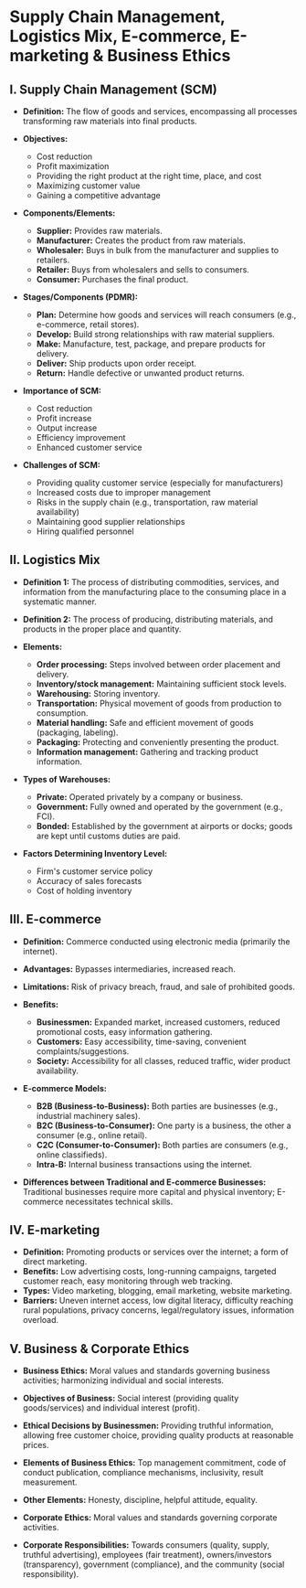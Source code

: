# Supply Chain Management, Logistics Mix, E-commerce, E-marketing & Business Ethics

## I. Supply Chain Management (SCM)

* **Definition:** The flow of goods and services, encompassing all processes transforming raw materials into final products.
* **Objectives:**
    * Cost reduction
    * Profit maximization
    * Providing the right product at the right time, place, and cost
    * Maximizing customer value
    * Gaining a competitive advantage

* **Components/Elements:**
    * **Supplier:** Provides raw materials.
    * **Manufacturer:** Creates the product from raw materials.
    * **Wholesaler:** Buys in bulk from the manufacturer and supplies to retailers.
    * **Retailer:** Buys from wholesalers and sells to consumers.
    * **Consumer:** Purchases the final product.

* **Stages/Components (PDMR):**
    * **Plan:** Determine how goods and services will reach consumers (e.g., e-commerce, retail stores).
    * **Develop:** Build strong relationships with raw material suppliers.
    * **Make:** Manufacture, test, package, and prepare products for delivery.
    * **Deliver:** Ship products upon order receipt.
    * **Return:** Handle defective or unwanted product returns.

* **Importance of SCM:**
    * Cost reduction
    * Profit increase
    * Output increase
    * Efficiency improvement
    * Enhanced customer service

* **Challenges of SCM:**
    * Providing quality customer service (especially for manufacturers)
    * Increased costs due to improper management
    * Risks in the supply chain (e.g., transportation, raw material availability)
    * Maintaining good supplier relationships
    * Hiring qualified personnel


## II. Logistics Mix

* **Definition 1:** The process of distributing commodities, services, and information from the manufacturing place to the consuming place in a systematic manner.
* **Definition 2:** The process of producing, distributing materials, and products in the proper place and quantity.

* **Elements:**
    * **Order processing:** Steps involved between order placement and delivery.
    * **Inventory/stock management:** Maintaining sufficient stock levels.
    * **Warehousing:** Storing inventory.
    * **Transportation:** Physical movement of goods from production to consumption.
    * **Material handling:** Safe and efficient movement of goods (packaging, labeling).
    * **Packaging:** Protecting and conveniently presenting the product.
    * **Information management:** Gathering and tracking product information.

* **Types of Warehouses:**
    * **Private:** Operated privately by a company or business.
    * **Government:** Fully owned and operated by the government (e.g., FCI).
    * **Bonded:** Established by the government at airports or docks; goods are kept until customs duties are paid.

* **Factors Determining Inventory Level:**
    * Firm's customer service policy
    * Accuracy of sales forecasts
    * Cost of holding inventory


## III. E-commerce

* **Definition:** Commerce conducted using electronic media (primarily the internet).
* **Advantages:** Bypasses intermediaries, increased reach.
* **Limitations:** Risk of privacy breach, fraud, and sale of prohibited goods.
* **Benefits:**
    * **Businessmen:** Expanded market, increased customers, reduced promotional costs, easy information gathering.
    * **Customers:** Easy accessibility, time-saving, convenient complaints/suggestions.
    * **Society:** Accessibility for all classes, reduced traffic, wider product availability.

* **E-commerce Models:**
    * **B2B (Business-to-Business):**  Both parties are businesses (e.g., industrial machinery sales).
    * **B2C (Business-to-Consumer):** One party is a business, the other a consumer (e.g., online retail).
    * **C2C (Consumer-to-Consumer):** Both parties are consumers (e.g., online classifieds).
    * **Intra-B:** Internal business transactions using the internet.

* **Differences between Traditional and E-commerce Businesses:** Traditional businesses require more capital and physical inventory; E-commerce necessitates technical skills.


## IV. E-marketing

* **Definition:** Promoting products or services over the internet; a form of direct marketing.
* **Benefits:** Low advertising costs, long-running campaigns, targeted customer reach, easy monitoring through web tracking.
* **Types:** Video marketing, blogging, email marketing, website marketing.
* **Barriers:** Uneven internet access, low digital literacy, difficulty reaching rural populations, privacy concerns, legal/regulatory issues, information overload.


## V. Business & Corporate Ethics

* **Business Ethics:** Moral values and standards governing business activities; harmonizing individual and social interests.
* **Objectives of Business:** Social interest (providing quality goods/services) and individual interest (profit).
* **Ethical Decisions by Businessmen:** Providing truthful information, allowing free customer choice, providing quality products at reasonable prices.
* **Elements of Business Ethics:** Top management commitment, code of conduct publication, compliance mechanisms, inclusivity, result measurement.
* **Other Elements:** Honesty, discipline, helpful attitude, equality.

* **Corporate Ethics:** Moral values and standards governing corporate activities.
* **Corporate Responsibilities:** Towards consumers (quality, supply, truthful advertising), employees (fair treatment), owners/investors (transparency), government (compliance), and the community (social responsibility).

